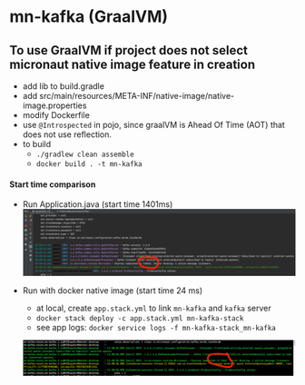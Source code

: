 # mn-kafka (GraalVM)

## To use GraalVM if project does not select micronaut native image feature in creation
* add lib to build.gradle
* add src/main/resources/META-INF/native-image/native-image.properties
* modify Dockerfile
* use `@Introspected` in pojo, since graalVM is Ahead Of Time (AOT) that does not use reflection.
* to build
    * `./gradlew clean assemble`
    * `docker build . -t mn-kafka`
#### Start time comparison
* Run Application.java (start time 1401ms)
![Alt text](../images/app.png)
* Run with docker native image (start time 24 ms)
  * at local, create `app.stack.yml` to link `mn-kafka` and `kafka` server
  * `docker stack deploy -c app.stack.yml mn-kafka-stack`
  * see app logs: `docker service logs -f mn-kafka-stack_mn-kafka`

  ![Alt text](../images/native-image.png)
